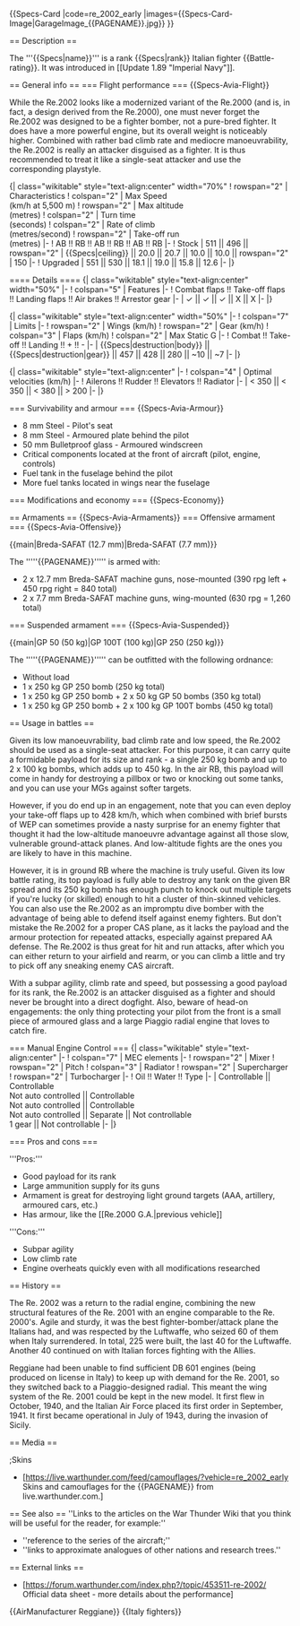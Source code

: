 {{Specs-Card
|code=re_2002_early
|images={{Specs-Card-Image|GarageImage_{{PAGENAME}}.jpg}}
}}

== Description ==
<!-- ''In the description, the first part should be about the history of and the creation and combat usage of the aircraft, as well as its key features. In the second part, tell the reader about the aircraft in the game. Insert a screenshot of the vehicle, so that if the novice player does not remember the vehicle by name, he will immediately understand what kind of vehicle the article is talking about.'' -->
The '''{{Specs|name}}''' is a rank {{Specs|rank}} Italian fighter {{Battle-rating}}. It was introduced in [[Update 1.89 "Imperial Navy"]].

== General info ==
=== Flight performance ===
{{Specs-Avia-Flight}}
<!-- ''Describe how the aircraft behaves in the air. Speed, manoeuvrability, acceleration and allowable loads - these are the most important characteristics of the vehicle.'' -->
While the Re.2002 looks like a modernized variant of the Re.2000 (and is, in fact, a design derived from the Re.2000), one must never forget the Re.2002 was designed to be a fighter bomber, not a pure-bred fighter. It does have a more powerful engine, but its overall weight is noticeably higher. Combined with rather bad climb rate and mediocre manoeuvrability, the Re.2002 is really an attacker disguised as a fighter. It is thus recommended to treat it like a single-seat attacker and use the corresponding playstyle.

{| class="wikitable" style="text-align:center" width="70%"
! rowspan="2" | Characteristics
! colspan="2" | Max Speed<br>(km/h at 5,500 m)
! rowspan="2" | Max altitude<br>(metres)
! colspan="2" | Turn time<br>(seconds)
! colspan="2" | Rate of climb<br>(metres/second)
! rowspan="2" | Take-off run<br>(metres)
|-
! AB !! RB !! AB !! RB !! AB !! RB
|-
! Stock
| 511 || 496 || rowspan="2" | {{Specs|ceiling}} || 20.0 || 20.7 || 10.0 || 10.0 || rowspan="2" | 150
|-
! Upgraded
| 551 || 530 || 18.1 || 19.0 || 15.8 || 12.6
|-
|}

==== Details ====
{| class="wikitable" style="text-align:center" width="50%"
|-
! colspan="5" | Features
|-
! Combat flaps !! Take-off flaps !! Landing flaps !! Air brakes !! Arrestor gear
|-
| ✓ || ✓ || ✓ || X || X     <!-- ✓ -->
|-
|}

{| class="wikitable" style="text-align:center" width="50%"
|-
! colspan="7" | Limits
|-
! rowspan="2" | Wings (km/h)
! rowspan="2" | Gear (km/h)
! colspan="3" | Flaps (km/h)
! colspan="2" | Max Static G
|-
! Combat !! Take-off !! Landing !! + !! -
|-
| {{Specs|destruction|body}} || {{Specs|destruction|gear}} || 457 || 428 || 280 || ~10 || ~7
|-
|}

{| class="wikitable" style="text-align:center"
|-
! colspan="4" | Optimal velocities (km/h)
|-
! Ailerons !! Rudder !! Elevators !! Radiator
|-
| < 350 || < 350 || < 380 || > 200
|-
|}

=== Survivability and armour ===
{{Specs-Avia-Armour}}
<!-- ''Examine the survivability of the aircraft. Note how vulnerable the structure is and how secure the pilot is, whether the fuel tanks are armoured, etc. Describe the armour, if there is any, and also mention the vulnerability of other critical aircraft systems.'' -->

* 8 mm Steel - Pilot's seat
* 8 mm Steel - Armoured plate behind the pilot
* 50 mm Bulletproof glass - Armoured windscreen
* Critical components located at the front of aircraft (pilot, engine, controls)
* Fuel tank in the fuselage behind the pilot
* More fuel tanks located in wings near the fuselage

=== Modifications and economy ===
{{Specs-Economy}}

== Armaments ==
{{Specs-Avia-Armaments}}
=== Offensive armament ===
{{Specs-Avia-Offensive}}
<!-- ''Describe the offensive armament of the aircraft, if any. Describe how effective the cannons and machine guns are in a battle, and also what belts or drums are better to use. If there is no offensive weaponry, delete this subsection.'' -->
{{main|Breda-SAFAT (12.7 mm)|Breda-SAFAT (7.7 mm)}}

The '''''{{PAGENAME}}''''' is armed with:

* 2 x 12.7 mm Breda-SAFAT machine guns, nose-mounted (390 rpg left + 450 rpg right = 840 total)
* 2 x 7.7 mm Breda-SAFAT machine guns, wing-mounted (630 rpg = 1,260 total)

=== Suspended armament ===
{{Specs-Avia-Suspended}}
<!-- ''Describe the aircraft's suspended armament: additional cannons under the wings, bombs, rockets and torpedoes. This section is especially important for bombers and attackers. If there is no suspended weaponry remove this subsection.'' -->
{{main|GP 50 (50 kg)|GP 100T (100 kg)|GP 250 (250 kg)}}

The '''''{{PAGENAME}}''''' can be outfitted with the following ordnance:

* Without load
* 1 x 250 kg GP 250 bomb (250 kg total)
* 1 x 250 kg GP 250 bomb + 2 x 50 kg GP 50 bombs (350 kg total)
* 1 x 250 kg GP 250 bomb + 2 x 100 kg GP 100T bombs (450 kg total)

== Usage in battles ==
<!-- ''Describe the tactics of playing in the aircraft, the features of using aircraft in a team and advice on tactics. Refrain from creating a "guide" - do not impose a single point of view, but instead, give the reader food for thought. Examine the most dangerous enemies and give recommendations on fighting them. If necessary, note the specifics of the game in different modes (AB, RB, SB).'' -->
Given its low manoeuvrability, bad climb rate and low speed, the Re.2002 should be used as a single-seat attacker. For this purpose, it can carry quite a formidable payload for its size and rank - a single 250 kg bomb and up to 2 x 100 kg bombs, which adds up to 450 kg. In the air RB, this payload will come in handy for destroying a pillbox or two or knocking out some tanks, and you can use your MGs against softer targets.

However, if you do end up in an engagement, note that you can even deploy your take-off flaps up to 428 km/h, which when combined with brief bursts of WEP can sometimes provide a nasty surprise for an enemy fighter that thought it had the low-altitude manoeuvre advantage against all those slow, vulnerable ground-attack planes. And low-altitude fights are the ones you are likely to have in this machine.

However, it is in ground RB where the machine is truly useful. Given its low battle rating, its top payload is fully able to destroy any tank on the given BR spread and its 250 kg bomb has enough punch to knock out multiple targets if you're lucky (or skilled) enough to hit a cluster of thin-skinned vehicles. You can also use the Re.2002 as an impromptu dive bomber with the advantage of being able to defend itself against enemy fighters. But don't mistake the Re.2002 for a proper CAS plane, as it lacks the payload and the armour protection for repeated attacks, especially against prepared AA defense. The Re.2002 is thus great for hit and run attacks, after which you can either return to your airfield and rearm, or you can climb a little and try to pick off any sneaking enemy CAS aircraft.

With a subpar agility, climb rate and speed, but possessing a good payload for its rank, the Re.2002 is an attacker disguised as a fighter and should never be brought into a direct dogfight. Also, beware of head-on engagements: the only thing protecting your pilot from the front is a small piece of armoured glass and a large Piaggio radial engine that loves to catch fire.

=== Manual Engine Control ===
{| class="wikitable" style="text-align:center"
|-
! colspan="7" | MEC elements
|-
! rowspan="2" | Mixer
! rowspan="2" | Pitch
! colspan="3" | Radiator
! rowspan="2" | Supercharger
! rowspan="2" | Turbocharger
|-
! Oil !! Water !! Type
|-
| Controllable || Controllable<br>Not auto controlled || Controllable<br>Not auto controlled || Controllable<br>Not auto controlled || Separate || Not controllable<br>1 gear || Not controllable
|-
|}

=== Pros and cons ===
<!-- ''Summarise and briefly evaluate the vehicle in terms of its characteristics and combat effectiveness. Mark its pros and cons in the bulleted list. Try not to use more than 6 points for each of the characteristics. Avoid using categorical definitions such as "bad", "good" and the like - use substitutions with softer forms such as "inadequate" and "effective".'' -->

'''Pros:'''

* Good payload for its rank
* Large ammunition supply for its guns
* Armament is great for destroying light ground targets (AAA, artillery, armoured cars, etc.)
* Has armour, like the [[Re.2000 G.A.|previous vehicle]]

'''Cons:'''

* Subpar agility
* Low climb rate
* Engine overheats quickly even with all modifications researched

== History ==
<!-- ''Describe the history of the creation and combat usage of the aircraft in more detail than in the introduction. If the historical reference turns out to be too long, take it to a separate article, taking a link to the article about the vehicle and adding a block "/History" (example: <nowiki>https://wiki.warthunder.com/(Vehicle-name)/History</nowiki>) and add a link to it here using the <code>main</code> template. Be sure to reference text and sources by using <code><nowiki><ref></ref></nowiki></code>, as well as adding them at the end of the article with <code><nowiki><references /></nowiki></code>. This section may also include the vehicle's dev blog entry (if applicable) and the in-game encyclopedia description (under <code><nowiki>=== In-game description ===</nowiki></code>, also if applicable).'' -->
The Re. 2002 was a return to the radial engine, combining the new structural features of the Re. 2001 with an engine comparable to the Re. 2000's. Agile and sturdy, it was the best fighter-bomber/attack plane the Italians had, and was respected by the Luftwaffe, who seized 60 of them when Italy surrendered. In total, 225 were built, the last 40 for the Luftwaffe. Another 40 continued on with Italian forces fighting with the Allies.

Reggiane had been unable to find sufficient DB 601 engines (being produced on license in Italy) to keep up with demand for the Re. 2001, so they switched back to a Piaggio-designed radial. This meant the wing system of the Re. 2001 could be kept in the new model. It first flew in October, 1940, and the Italian Air Force placed its first order in September, 1941. It first became operational in July of 1943, during the invasion of Sicily.

== Media ==
<!-- ''Excellent additions to the article would be video guides, screenshots from the game, and photos.'' -->

;Skins
* [https://live.warthunder.com/feed/camouflages/?vehicle=re_2002_early Skins and camouflages for the {{PAGENAME}} from live.warthunder.com.]

== See also ==
''Links to the articles on the War Thunder Wiki that you think will be useful for the reader, for example:''

* ''reference to the series of the aircraft;''
* ''links to approximate analogues of other nations and research trees.''

== External links ==
<!-- ''Paste links to sources and external resources, such as:''
* ''topic on the official game forum;''
* ''other literature.'' -->

* [https://forum.warthunder.com/index.php?/topic/453511-re-2002/ Official data sheet - more details about the performance]

{{AirManufacturer Reggiane}}
{{Italy fighters}}
